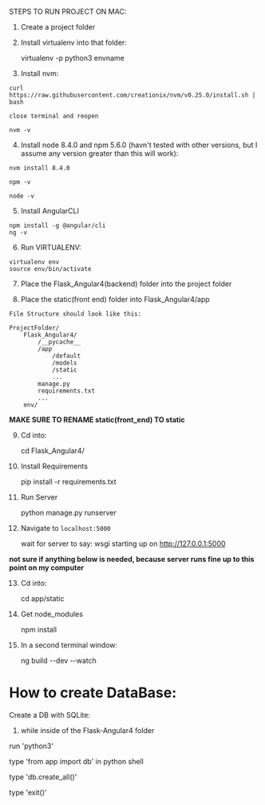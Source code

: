 STEPS TO RUN PROJECT ON MAC:
1. Create a project folder

2. Install virtualenv into that folder:

    virtualenv -p python3 envname

3. Install nvm:
```
curl https://raw.githubusercontent.com/creationix/nvm/v0.25.0/install.sh | bash

close terminal and reopen

nvm -v
```

4. Install node 8.4.0 and npm 5.6.0 (havn't tested with other versions, but I assume any version greater than this will work):
```
nvm install 8.4.0

npm -v

node -v
```

5. Install AngularCLI
```
npm install -g @angular/cli
ng -v
```

6. Run VIRTUALENV:
```
virtualenv env
source env/bin/activate
```

7. Place the Flask_Angular4(backend) folder into the project folder

8. Place the static(front end) folder into Flask_Angular4/app
```
File Structure should look like this:

ProjectFolder/
	Flask_Angular4/
		/__pycache__
		/app
			/default
			/models
			/static
			...
		manage.py
		requirements.txt
		...
	env/

```

**MAKE SURE TO RENAME static(front_end) TO static**

9. Cd into:

    cd Flask_Angular4/

10. Install Requirements

    pip install -r requirements.txt

11. Run Server

    python manage.py runserver

12. Navigate to `localhost:5000`
    
    wait for server to say: wsgi starting up on http://127.0.0.1:5000

**not sure if anything below is needed, because server runs fine up to this point on my computer**

13. Cd into:

    cd app/static

14. Get node_modules
    
    npm install

15. In a second terminal window:

    ng build --dev --watch
    
# How to create DataBase:
Create a DB with SQLite:
1. while inside of the Flask-Angular4 folder

run 'python3'

type 'from app import db' in python shell

type 'db.create_all()'

type 'exit()'
